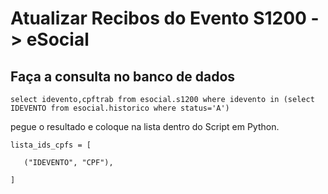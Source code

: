 # Atualizar Recibos do Evento S1200 -> eSocial

## Faça a consulta no banco de dados
`select idevento,cpftrab from esocial.s1200 where idevento in (select IDEVENTO from esocial.historico where status='A')`

pegue o resultado e coloque na lista dentro do Script em Python.

`lista_ids_cpfs = [`

 `   ("IDEVENTO", "CPF"),`

`]`